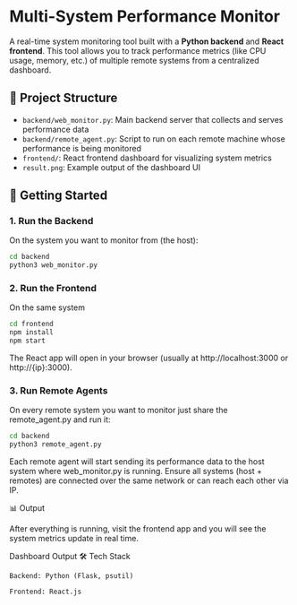 # Multi-System Performance Monitor

A real-time system monitoring tool built with a **Python backend** and **React frontend**. This tool allows you to track performance metrics (like CPU usage, memory, etc.) of multiple remote systems from a centralized dashboard.

## 📁 Project Structure

- `backend/web_monitor.py`: Main backend server that collects and serves performance data
- `backend/remote_agent.py`: Script to run on each remote machine whose performance is being monitored
- `frontend/`: React frontend dashboard for visualizing system metrics
- `result.png`: Example output of the dashboard UI

## 🚀 Getting Started

### 1. Run the Backend

On the system you want to monitor from (the host):

```bash
cd backend
python3 web_monitor.py
```
### 2. Run the Frontend
On the same system
```bash
cd frontend
npm install
npm start
```
The React app will open in your browser (usually at http://localhost:3000 or http://{ip}:3000).

### 3. Run Remote Agents
On every remote system you want to monitor just share the remote_agent.py and run it:
```bash
cd backend
python3 remote_agent.py
```

Each remote agent will start sending its performance data to the host system where web_monitor.py is running.
Ensure all systems (host + remotes) are connected over the same network or can reach each other via IP.

📊 Output

After everything is running, visit the frontend app and you will see the system metrics update in real time.

Dashboard Output
🛠 Tech Stack

    Backend: Python (Flask, psutil)

    Frontend: React.js


